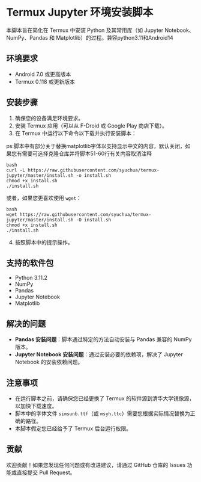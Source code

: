 # Termux Jupyter 环境安装脚本

本脚本旨在简化在 Termux 中安装 Python 及其常用库（如 Jupyter Notebook、NumPy、Pandas 和 Matplotlib）的过程。兼容python3.11和Android14

## 环境要求

- Android 7.0 或更高版本
- Termux 0.118 或更新版本

## 安装步骤

1. 确保您的设备满足环境要求。
2. 安装 Termux 应用（可以从 F-Droid 或 Google Play 商店下载）。
3. 在 Termux 中运行以下命令以下载并执行安装脚本：

ps:脚本中有部分关于替换matplotlib字体以支持显示中文的内容，默认关闭，如果您有需要可选择克隆仓库并将脚本51-60行有关内容取消注释

```
bash
curl -L https://raw.githubusercontent.com/syuchua/termux-jupyter/master/install.sh -o install.sh
chmod +x install.sh
./install.sh
```

或者，如果您更喜欢使用 `wget`：

```
bash
wget https://raw.githubusercontent.com/syuchua/termux-jupyter/master/install.sh -O install.sh
chmod +x install.sh
./install.sh
```

4. 按照脚本中的提示操作。

## 支持的软件包

- Python 3.11.2
- NumPy
- Pandas
- Jupyter Notebook
- Matplotlib

## 解决的问题

- **Pandas 安装问题**：脚本通过特定的方法自动安装与 Pandas 兼容的 NumPy 版本。
- **Jupyter Notebook 安装问题**：通过安装必要的依赖项，解决了 Jupyter Notebook 的安装依赖问题。

## 注意事项

- 在运行脚本之前，请确保您已经更换了 Termux 的软件源到清华大学镜像源，以加快下载速度。
- 脚本中的字体文件 `simsunb.ttf`（或 `msyh.ttc`）需要您根据实际情况替换为正确的路径。
- 本脚本假定您已经给予了 Termux 后台运行权限。

## 贡献

欢迎贡献！如果您发现任何问题或有改进建议，请通过 GitHub 仓库的 Issues 功能或直接提交 Pull Request。

